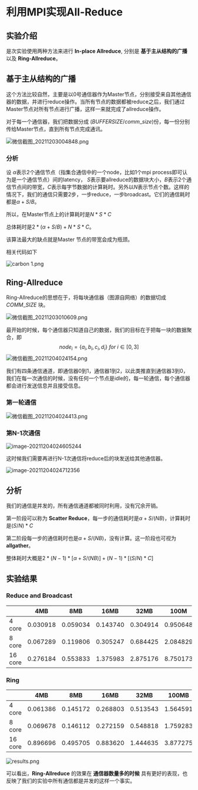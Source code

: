 # 利用MPI实现All-Reduce

## 实验介绍

是次实验使用两种方法来进行 **In-place Allreduce**, 分别是 **基于主从结构的广播** 以及 **Ring-Allreduce**。

## 基于主从结构的广播

这个方法比较自然，主要是以0号通信器作为Master节点，分别接受来自其他通信器的数据，并进行reduce操作。当所有节点的数据都被reduce之后，我们通过Master节点对所有节点进行广播，这样一来就完成了allreduce操作。

对于每一个通信器，我们把数据分成 $(BUFFERSIZE/comm\_size)$​ 份，每一份分别传给Master节点，直到所有节点完成通讯。

![微信截图_20211203004848.png](https://i.loli.net/2021/12/03/D5MXSWZoQ9acxgL.png)

### 分析

设 $α$​ 表示2个通信节点（指集合通信中的一个node，比如1个mpi process即可认为是一个通信节点）间的latency， $S$​表示要allreduce的数据块大小，$B$​表示2个通信节点间的带宽，$C$​表示每字节数据的计算耗时。另外以$N$​表示节点个数。这样的情况下，我们的通信只需要2步，一步reduce，一步broadcast。它们的通信耗时都是$α + S / B$​​。

所以，在Master节点上的计算耗时是$N*S*C$

总体耗时是$2*(α + S/B) + N*S*C$​​。

该算法最大的缺点就是Master 节点的带宽会成为瓶颈。

相关代码如下

![carbon _1_.png](https://i.loli.net/2021/12/03/MKLFqBsknZGRAd3.png)



## Ring-Allreduce

Ring-Allreduce的思想在于，将每块通信器（图源自网络）的数据切成$COMM\_SIZE$ 块。

![微信截图_20211203010609.png](https://i.loli.net/2021/12/03/6K2GlquHcsf8xNk.png)

最开始的时候，每个通信器只知道自己的数据，我们的目标在于把每一块的数据聚合，即
$$
node_i = \{a_i,b_i,c_i,d_i\} \ for\ i \in[0,3]
$$
![微信截图_20211204024154.png](https://s2.loli.net/2021/12/04/m2MuPGs1v83h4Hl.png)

我们有四条通信通道，即通信器0到1，通信器1到2，以此类推直到通信器3到0，我们在每一次通信的时候，没有任何一个节点是idle的，每一轮通信，每个通信器都会进行发送信息并且接受信息。

### 第一轮通信

![微信截图_20211204024413.png](https://s2.loli.net/2021/12/04/5Iy3hrYmRSuzW68.png)

### 第N-1次通信

![image-20211204024605244](C:\Users\A\AppData\Roaming\Typora\typora-user-images\image-20211204024605244.png)

这时候我们需要再进行N-1次通信将reduce后的块发送给其他通信器。

![image-20211204024712356](C:\Users\A\AppData\Roaming\Typora\typora-user-images\image-20211204024712356.png)

## 分析

我们的通信是并发的，所有通信通道都被同时利用，没有冗余开销。

第一阶段可以称为 **Scatter Reduce**，每一步的通信耗时是$α+S/(NB)$​，计算耗时是$(S/N)*C$

第二阶段每一步的通信耗时也是$α+S/(NB)$，没有计算。这一阶段也可视为 **allgather**。

整体耗时大概是$2*(N-1)*[α+S/(NB)] + (N-1)*[(S/N)*C]$​

## 实验结果

### Reduce and Broadcast

|         | 4MB      | 8MB      | 16MB     | 32MB     | 100M     |
| ------- | -------- | -------- | -------- | -------- | -------- |
| 4 core  | 0.030918 | 0.059034 | 0.143740 | 0.304914 | 0.950648 |
| 8 core  | 0.067289 | 0.119806 | 0.305247 | 0.684425 | 2.084829 |
| 16 core | 0.276184 | 0.553833 | 1.375983 | 2.875176 | 8.750173 |

### Ring

|         | 4MB      | 8MB      | 16MB     | 32MB     | 100MB    |
| ------- | -------- | -------- | -------- | -------- | -------- |
| 4 core  | 0.061386 | 0.145172 | 0.268803 | 0.513543 | 1.564591 |
| 8 core  | 0.069678 | 0.146112 | 0.272159 | 0.548818 | 1.759283 |
| 16 core | 0.896696 | 0.495705 | 0.883620 | 1.444635 | 3.877275 |

![results.png](https://s2.loli.net/2021/12/04/CkjKfAcd4gwhboJ.png)

可以看出，**Ring-Allreduce** 的效果在 **通信器数量多的时候** 具有更好的表现，也反映了我们的实验中所有通信都是并发的这样一个事实。 
